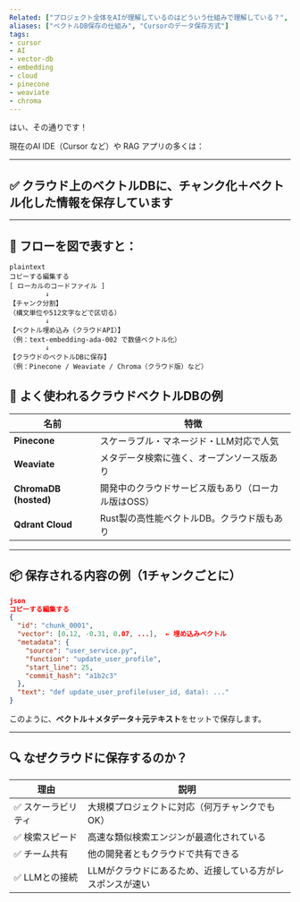 ```yaml
---
Related: ["プロジェクト全体をAIが理解しているのはどういう仕組みで理解している？", "ベクトル埋め込み等をIDEの中（ローカル環境）でやっているということ？"]
aliases: ["ベクトルDB保存の仕組み", "Cursorのデータ保存方式"]
tags:
- cursor
- AI
- vector-db
- embedding
- cloud
- pinecone
- weaviate
- chroma
---
```

はい、その通りです！

現在のAI IDE（Cursor など）や RAG アプリの多くは：

---

## ✅ **クラウド上のベクトルDBに、チャンク化＋ベクトル化した情報を保存しています**

---

## 🔹 フローを図で表すと：

```
plaintext
コピーする編集する
[ ローカルのコードファイル ]
         ↓
【チャンク分割】
（構文単位や512文字などで区切る）
         ↓
【ベクトル埋め込み（クラウドAPI）】
（例：text-embedding-ada-002 で数値ベクトル化）
         ↓
【クラウドのベクトルDBに保存】
（例：Pinecone / Weaviate / Chroma（クラウド版）など）
```

## 🔧 よく使われるクラウドベクトルDBの例

|名前|特徴|
|---|---|
|**Pinecone**|スケーラブル・マネージド・LLM対応で人気|
|**Weaviate**|メタデータ検索に強く、オープンソース版あり|
|**ChromaDB (hosted)**|開発中のクラウドサービス版もあり（ローカル版はOSS）|
|**Qdrant Cloud**|Rust製の高性能ベクトルDB。クラウド版もあり|

---

## 📦 保存される内容の例（1チャンクごとに）

```json
json
コピーする編集する
{
  "id": "chunk_0001",
  "vector": [0.12, -0.31, 0.07, ...],  ← 埋め込みベクトル
  "metadata": {
    "source": "user_service.py",
    "function": "update_user_profile",
    "start_line": 25,
    "commit_hash": "a1b2c3"
  },
  "text": "def update_user_profile(user_id, data): ..."
}
```

このように、**ベクトル＋メタデータ＋元テキスト**をセットで保存します。

---

## 🔍 なぜクラウドに保存するのか？

| 理由         | 説明                             |
| ---------- | ------------------------------ |
| ✅ スケーラビリティ | 大規模プロジェクトに対応（何万チャンクでもOK）       |
| ✅ 検索スピード   | 高速な類似検索エンジンが最適化されている           |
| ✅ チーム共有    | 他の開発者ともクラウドで共有できる              |
| ✅ LLMとの接続  | LLMがクラウドにあるため、近接している方がレスポンスが速い |